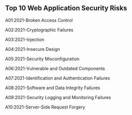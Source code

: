 ## Top 10 Web Application Security Risks

A01:2021-Broken Access Control

A02:2021-Cryptographic Failures

A03:2021-Injection

A04:2021-Insecure Design

A05:2021-Security Misconfiguration

A06:2021-Vulnerable and Outdated Components

A07:2021-Identification and Authentication Failures

A08:2021-Software and Data Integrity Failures

A09:2021-Security Logging and Monitoring Failures

A10:2021-Server-Side Request Forgery
